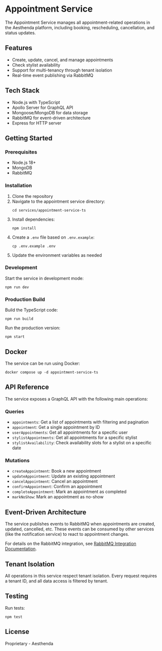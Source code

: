 # Appointment Service

The Appointment Service manages all appointment-related operations in the Aesthenda platform, including booking, rescheduling, cancellation, and status updates.

## Features

- Create, update, cancel, and manage appointments
- Check stylist availability
- Support for multi-tenancy through tenant isolation
- Real-time event publishing via RabbitMQ

## Tech Stack

- Node.js with TypeScript
- Apollo Server for GraphQL API
- Mongoose/MongoDB for data storage
- RabbitMQ for event-driven architecture
- Express for HTTP server

## Getting Started

### Prerequisites

- Node.js 18+
- MongoDB
- RabbitMQ

### Installation

1. Clone the repository
2. Navigate to the appointment service directory:
   ```
   cd services/appointment-service-ts
   ```
3. Install dependencies:
   ```
   npm install
   ```
4. Create a `.env` file based on `.env.example`:
   ```
   cp .env.example .env
   ```
5. Update the environment variables as needed

### Development

Start the service in development mode:

```
npm run dev
```

### Production Build

Build the TypeScript code:

```
npm run build
```

Run the production version:

```
npm start
```

## Docker

The service can be run using Docker:

```
docker compose up -d appointment-service-ts
```

## API Reference

The service exposes a GraphQL API with the following main operations:

### Queries

- `appointments`: Get a list of appointments with filtering and pagination
- `appointment`: Get a single appointment by ID
- `userAppointments`: Get all appointments for a specific user
- `stylistAppointments`: Get all appointments for a specific stylist
- `stylistAvailability`: Check availability slots for a stylist on a specific date

### Mutations

- `createAppointment`: Book a new appointment
- `updateAppointment`: Update an existing appointment
- `cancelAppointment`: Cancel an appointment
- `confirmAppointment`: Confirm an appointment
- `completeAppointment`: Mark an appointment as completed
- `markNoShow`: Mark an appointment as no-show

## Event-Driven Architecture

The service publishes events to RabbitMQ when appointments are created, updated, cancelled, etc. These events can be consumed by other services (like the notification service) to react to appointment changes.

For details on the RabbitMQ integration, see [RabbitMQ Integration Documentation](./docs/rabbitmq-integration.md).

## Tenant Isolation

All operations in this service respect tenant isolation. Every request requires a tenant ID, and all data access is filtered by tenant.

## Testing

Run tests:

```
npm test
```

## License

Proprietary - Aesthenda 